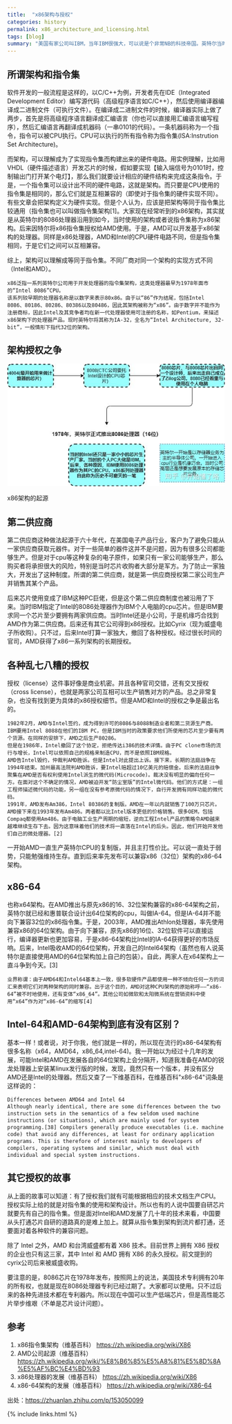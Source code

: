 ```yaml
---
title:  "x86架构与授权"
categories: history
permalink: x86_architecture_and_licensing.html
tags: [blog]
summary: "美国有家公司叫IBM，当年IBM很强大，可以说是个非常NB的科技帝国。英特尔当时还非常弱小，不过只是IBM的供应商之一而已。IBM为了规避将来可能出现的采购风险，所以就要求英特尔将x86专利授权授给几家芯片公司，AMD只是其中之一。x86架构与授权就从这里开始了。"
---
```


## 所谓架构和指令集

软件开发的一般流程是这样的，以C/C++为例，开发者先在IDE（Integrated Development Editor）编写源代码（高级程序语言如C/C++），然后使用编译器编译成二进制文件（可执行文件）。在编译成二进制文件的时候，编译器实际上做了两步，首先是将高级程序语言翻译成汇编语言（你也可以直接用汇编语言编写程序），然后汇编语言再翻译成机器码（一串0101的代码）。一条机器码称为一个指令，指令可以被CPU执行。CPU可以执行的所有指令称为指令集(ISA:Instrution Set Architecture)。

而架构，可以理解成为了实现指令集而构建出来的硬件电路。用实例理解，比如用VHDL（硬件描述语言）开发芯片的时候，假如要实现【输入端信号为0101时，控制输出门打开某个电灯】，那么我们就要设计相应的硬件结构来完成这条指令。于是，一个指令集可以设计出不同的硬件电路，这就是架构。而只要是CPU使用的指令集是相同的，那么它们就是互相兼容的（即使对于指令集的硬件实现不同）。有些文章会把架构定义为硬件实现。但是个人认为，应该是把架构等同于指令集比较通用（指令集也可以叫做指令集架构[1]。大家现在经常听到的x86架构，其实就是从英特尔的8086处理器沿用到如今，当时使用的架构或者说指令集称为x86架构。后来因特尔将x86指令集授权给AMD使用。于是，AMD可以开发基于x86架构的处理器。同样是x86处理器，AMD和Intel的CPU硬件电路不同，但是指令集相同，于是它们之间可以互相兼容。

综上，架构可以理解成等同于指令集。不同厂商对同一个架构的实现方式不同（Intel和AMD）。

```
x86泛指一系列英特尔公司用于开发处理器的指令集架构，这类处理器最早为1978年面市的“Intel 8086”CPU。
该系列较早期的处理器名称是以数字来表示80x86。由于以“86”作为结尾，包括Intel 8086、80186、80286、80386以及80486，因此其架构被称为“x86”。由于数字并不能作为注册商标，因此Intel及其竞争者均在新一代处理器使用可注册的名称，如Pentium，来描述x86架构下的处理器产品。现时英特尔将其称为IA-32，全名为“Intel Architecture, 32-bit”，一般情形下指代32位的架构。
```

## 架构授权之争

![x86架构的起源](/images/blogs/origin_of_x86_architecture.jpg)

x86架构的起源

## 第二供应商

第二供应商这种做法起源于六十年代，在美国电子产品行业，客户为了避免只能从一家供应商获取元器件。对于一些简单的器件这并不是问题，因为有很多公司都能够生产。但是对于cpu等这种复杂的电子原件，如果只有一家公司能够生产，那么购买者将承担很大的风险，特别是当时芯片收购者大部分是军方。为了防止一家独大，开发出了这种制度。所谓的第二供应商，就是第一供应商授权第二家公司生产并销售其某个产品。

后来芯片使用变成了IBM这种PC巨佬，但是这个第二供应商制度也被沿用了下来。当时IBM指定了Intel的8086处理器作为IBM个人电脑的cpu芯片。但是IBM要求同一个芯片至少要拥有两家供应商。当时Intel还是小公司，于是机缘巧合找到AMD作为第二供应商。后来还有其它公司得到x86授权。比如Cyrix（现为威盛电子所收购）。只不过，后来Intel打算一家独大，撤回了各种授权。经过很长时间的官司，AMD获得了x86一系列架构的长期授权。

## 各种乱七八糟的授权

授权（license）这件事好像是商业机密。并且各种官司交错，还有交叉授权（cross license），也就是两家公司互相可以生产销售对方的产品。总之非常复杂，也没有找到更为具体的x86授权细节。但是AMD和Intel的授权之争是最出名的。

```
1982年2月，AMD与Intel签约，成为得到许可的8086与8088制造业者和第二货源生产商。IBM要用Intel 8088在他们的IBM PC，但是IBM当时的政策要求他们所使用的芯片至少要有两个货源。在同样的安排下，AMD之后生产80286。
但是在1986年，Intel撤回了这个协定，拒绝传达i386的技术详情。由于PC clone市场的流行与增长，Intel可以依照自己的规格来制造CPU，而不是依照IBM规格。
AMD告Intel毁约，仲裁判AMD胜诉。但是Intel对此提出上诉。接下来，长期的法庭战争在1994年结束。加州最高法院判AMD胜诉，要Intel赔超过10亿美元的赔偿金。后来的法庭战争聚集在AMD是否有权利使用Intel派生的微代码(Microcode)。裁决没有明显的偏向任何一方。在面对这个不确定的情况，AMD被迫开发“防尘室版”的Intel微代码。他们的方式是：一组工程师描述微代码的功能，另一组在没有参考原微代码的情况下，自行开发拥有同样功能的微代码。
1991年，AMD发布Am386，Intel 80386的复制版。AMD在一年以内就销售了100万只芯片。AMD接下来在1993年发布Am486。两者都以比Intel版本更低的价格销售。很多OEM，包括Compaq都使用Am486。由于电脑工业生产周期的缩短，逆向工程Intel产品的策略令AMD越来越难继续生存下去。因为这意味着他们的技术将一直落在Intel的后头。因此，他们开始开发他们自己的微处理器。[2]
```

一开始AMD一直生产英特尔CPU的复制版，并且主打性价比。可以说一直处于弱势，只能勉强维持生存。直到后来率先发布可以兼容x86（32位）架构的x86-64架构。

## x86-64

也称x64架构。在AMD推出与原先x86的16、32位架构兼容的x86-64架构之前，英特尔就已经和惠普联合设计出64位架构的cpu，叫做IA-64。但是IA-64并不能向下兼容32位的x86指令集。于是，2003年，AMD推出Athlon处理器，率先使用兼容x86的64位架构。由于向下兼容，原先x86的16位、32位软件可以直接运行，编译器更新也更加容易，于是x86-64架构比Intel的IA-64获得更好的市场反响。后来，Intel吸收AMD的64位架构，开发自己的Intel64架构（虽然也有人说英特尔是直接使用AMD的64位架构加上自己的包装）。自此，两家人在x64架构上一直斗争到今天。[3]

```
业界称谓：由于AMD64和Intel64基本上一致，很多软硬件产品都使用一种不倾向任何一方的词汇来表明它们对两种架构的同时兼容。出于这个目的，AMD对这种CPU架构的原始称呼——“x86-64”被不时地使用，还有变体“x86_64”。其他公司如微软和太阳微系统在营销资料中使用“x64”作为对“x86-64”的缩写[4]
```

## Intel-64和AMD-64架构到底有没有区别？

基本一样！或者说，对于你我，他们就是一样的，所以现在流行的x86-64架构有很多名称（x64，AMD64，x86_64,intel-64)。我一开始以为经过十几年的发展，可能Intel和AMD在发展各自的64位架构上会分隔开，知道我准备在AMD的锐龙处理器上安装某linux发行版的时候，发现，竟然只有一个版本，并没有区分AMD还是Intel的处理器。然后又查了一下维基百科，在维基百科"x86-64"词条是这样说的：

```
Differences between AMD64 and Intel 64
Although nearly identical, there are some differences between the two instruction sets in the semantics of a few seldom used machine instructions (or situations), which are mainly used for system programming.[38] Compilers generally produce executables (i.e. machine code) that avoid any differences, at least for ordinary application programs. This is therefore of interest mainly to developers of compilers, operating systems and similar, which must deal with individual and special system instructions.
```

## 其它授权的故事

从上面的故事可以知道：有了授权我们就有可能根据相应的技术文档生产CPU。授权实际上给的就是对指令集的使用和架构设计。所以也有的人说中国要自研芯片就要先有自己的指令集。但是面对Intel和AMD发展了几十年的技术来看，中国要从头打通芯片自研的道路真的是难上加上。就算从指令集到架构到流片都打通，还要面对着各种软件的兼容问题。

除了 Intel 之外，AMD 和台湾威盛都有着 X86 技术。目前世界上拥有 X86 授权的企业也只有这三家，其中 Intel 和 AMD 拥有 X86 的永久授权。前文提到的cyrix公司后来被威盛收购。

要注意的是，8086芯片在1978年发布，按照网上的说法，美国技术专利拥有20年的所有权，也就是现在8086处理器专利已经过期了。大家都可以使用。只不过后来的各种先进技术都在专利器内。所以现在中国可以生产低端芯片，但是高性能芯片举步维艰（不单是芯片设计问题）。

## 参考

1. x86指令集架构（维基百科） <https://zh.wikipedia.org/wiki/X86>
2. AMD公司起源（维基百科） <https://zh.wikipedia.org/wiki/%E8%B6%85%E5%A8%81%E5%8D%8A%E5%AF%BC%E4%BD%93>
3. x86处理器的发展（维基百科） <https://zh.wikipedia.org/wiki/X86>
4. x86-64架构的发展（维基百科） <https://zh.wikipedia.org/wiki/X86-64>

出处：<https://zhuanlan.zhihu.com/p/153050099>

{% include links.html %}
